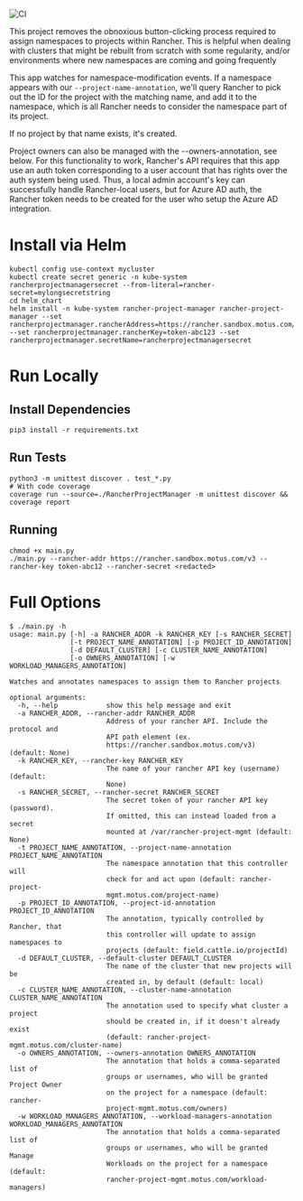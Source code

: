 ![CI](https://github.com/motusllc/rancherprojectmanager/workflows/CI/badge.svg)

This project removes the obnoxious button-clicking process required to assign namespaces to projects within Rancher. This is helpful when dealing with clusters that might be rebuilt from scratch with some regularity, and/or environments where new namespaces are coming and going frequently

This app watches for namespace-modification events. If a namespace appears with our `--project-name-annotation`, we'll query Rancher to pick out the ID for the project with the matching name, and add it to the namespace, which is all Rancher needs to consider the namespace part of its project. 

If no project by that name exists, it's created. 

Project owners can also be managed with the --owners-annotation, see below. For this functionality to work, Rancher's API requires that this app use an auth token corresponding to a user account that has rights over the auth system being used. Thus, a local admin account's key can successfully handle Rancher-local users, but for Azure AD auth, the Rancher token needs to be created for the user who setup the Azure AD integration. 

# Install via Helm

```shell
kubectl config use-context mycluster
kubectl create secret generic -n kube-system rancherprojectmanagersecret --from-literal=rancher-secret=mylongsecretstring
cd helm_chart
helm install -n kube-system rancher-project-manager rancher-project-manager --set rancherprojectmanager.rancherAddress=https://rancher.sandbox.motus.com/v3 --set rancherprojectmanager.rancherKey=token-abc123 --set rancherprojectmanager.secretName=rancherprojectmanagersecret
```

# Run Locally

## Install Dependencies

```
pip3 install -r requirements.txt
```

## Run Tests
```
python3 -m unittest discover . test_*.py
# With code coverage
coverage run --source=./RancherProjectManager -m unittest discover && coverage report
```

## Running

```
chmod +x main.py
./main.py --rancher-addr https://rancher.sandbox.motus.com/v3 --rancher-key token-abc12 --rancher-secret <redacted>
```

# Full Options
```shell
$ ./main.py -h
usage: main.py [-h] -a RANCHER_ADDR -k RANCHER_KEY [-s RANCHER_SECRET]
               [-t PROJECT_NAME_ANNOTATION] [-p PROJECT_ID_ANNOTATION]
               [-d DEFAULT_CLUSTER] [-c CLUSTER_NAME_ANNOTATION]
               [-o OWNERS_ANNOTATION] [-w WORKLOAD_MANAGERS_ANNOTATION]

Watches and annotates namespaces to assign them to Rancher projects

optional arguments:
  -h, --help            show this help message and exit
  -a RANCHER_ADDR, --rancher-addr RANCHER_ADDR
                        Address of your rancher API. Include the protocol and
                        API path element (ex.
                        https://rancher.sandbox.motus.com/v3) (default: None)
  -k RANCHER_KEY, --rancher-key RANCHER_KEY
                        The name of your rancher API key (username) (default:
                        None)
  -s RANCHER_SECRET, --rancher-secret RANCHER_SECRET
                        The secret token of your rancher API key (password).
                        If omitted, this can instead loaded from a secret
                        mounted at /var/rancher-project-mgmt (default: None)
  -t PROJECT_NAME_ANNOTATION, --project-name-annotation PROJECT_NAME_ANNOTATION
                        The namespace annotation that this controller will
                        check for and act upon (default: rancher-project-
                        mgmt.motus.com/project-name)
  -p PROJECT_ID_ANNOTATION, --project-id-annotation PROJECT_ID_ANNOTATION
                        The annotation, typically controlled by Rancher, that
                        this controller will update to assign namespaces to
                        projects (default: field.cattle.io/projectId)
  -d DEFAULT_CLUSTER, --default-cluster DEFAULT_CLUSTER
                        The name of the cluster that new projects will be
                        created in, by default (default: local)
  -c CLUSTER_NAME_ANNOTATION, --cluster-name-annotation CLUSTER_NAME_ANNOTATION
                        The annotation used to specify what cluster a project
                        should be created in, if it doesn't already exist
                        (default: rancher-project-mgmt.motus.com/cluster-name)
  -o OWNERS_ANNOTATION, --owners-annotation OWNERS_ANNOTATION
                        The annotation that holds a comma-separated list of
                        groups or usernames, who will be granted Project Owner
                        on the project for a namespace (default: rancher-
                        project-mgmt.motus.com/owners)
  -w WORKLOAD_MANAGERS_ANNOTATION, --workload-managers-annotation WORKLOAD_MANAGERS_ANNOTATION
                        The annotation that holds a comma-separated list of
                        groups or usernames, who will be granted Manage
                        Workloads on the project for a namespace (default:
                        rancher-project-mgmt.motus.com/workload-managers)
```